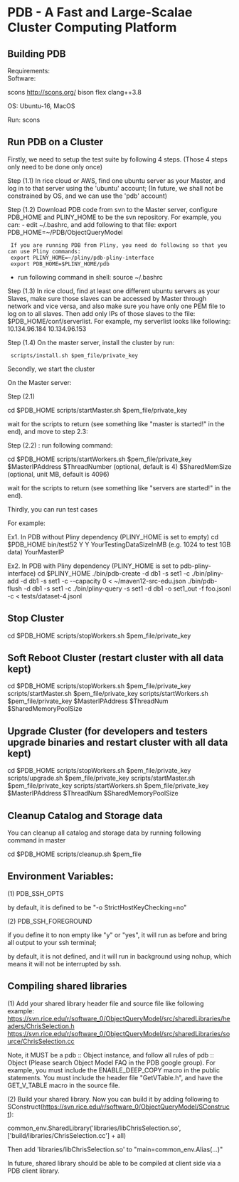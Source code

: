 # PDB - A Fast and Large-Scalae Cluster Computing Platform 

## Building PDB

Requirements:  
Software:

scons http://scons.org/
bison
flex
clang++3.8


OS: Ubuntu-16, MacOS

Run: scons 



## Run PDB on a Cluster 


Firstly, we need to setup the test suite by following 4 steps. (Those 4 steps only need to be done only once)

Step (1.1) In rice cloud or AWS, find one ubuntu server as your Master, and log in to that server using the 'ubuntu' account; (In future, we shall not be constrained by OS, and we can use the 'pdb' account)


Step (1.2) Download PDB code from svn to the Master server, configure PDB_HOME and PLINY_HOME to be the svn repository. For example, you can:
     - edit ~/.bashrc, and add following to that file: export PDB_HOME=~/PDB/ObjectQueryModel

     If you are running PDB from Pliny, you need do following so that you can use Pliny commands:
     export PLINY_HOME=~/pliny/pdb-pliny-interface
     export PDB_HOME=$PLINY_HOME/pdb

   - run following command in shell: source ~/.bashrc

Step (1.3) In rice cloud, find at least one different ubuntu servers as your Slaves, make sure those slaves can be accessed by Master through network and vice versa, and also make sure you have only one PEM file to log on to all slaves. Then add only IPs of those slaves to the file: $PDB_HOME/conf/serverlist. For example, my serverlist looks like following:
10.134.96.184
10.134.96.153  

Step (1.4) On the master server, install the cluster by run:
     
     scripts/install.sh $pem_file/private_key






Secondly, we start the cluster

On the Master server:

Step (2.1)

cd $PDB_HOME
scripts/startMaster.sh $pem_file/private_key

wait for the scripts to return (see something like "master is started!" in the end), and move to  step 2.3:

Step (2.2) : run following command:   
 
cd $PDB_HOME
scripts/startWorkers.sh $pem_file/private_key $MasterIPAddress $ThreadNumber (optional, default is 4)  $SharedMemSize (optional, unit MB, default is 4096)

wait for the scripts to return (see something like "servers are started!" in the end).


Thirdly, you can run test cases

For example:


Ex1. In PDB without Pliny dependency (PLINY_HOME is set to empty)
cd $PDB_HOME
bin/test52  Y Y YourTestingDataSizeInMB (e.g. 1024 to test 1GB data) YourMasterIP


Ex2. In PDB with Pliny dependency (PLINY_HOME is set to pdb-pliny-interface)
cd $PLINY_HOME
./bin/pdb-create -d db1 -s set1 -c
./bin/pliny-add -d db1 -s set1 -c --capacity 0  < ~/maven12-src-edu.json
./bin/pdb-flush -d db1 -s set1 -c
./bin/pliny-query -s set1 -d db1 -o set1_out -f foo.jsonl -c < tests/dataset-4.jsonl

## Stop Cluster
cd $PDB_HOME
scripts/stopWorkers.sh $pem_file/private_key


## Soft Reboot Cluster (restart cluster with all data kept)
cd $PDB_HOME
scripts/stopWorkers.sh $pem_file/private_key
scripts/startMaster.sh $pem_file/private_key
scripts/startWorkers.sh $pem_file/private_key $MasterIPAddress $ThreadNum $SharedMemoryPoolSize


## Upgrade Cluster (for developers and testers upgrade binaries and restart cluster with all data kept)
cd $PDB_HOME
scripts/stopWorkers.sh $pem_file/private_key
scripts/upgrade.sh $pem_file/private_key
scripts/startMaster.sh $pem_file/private_key
scripts/startWorkers.sh $pem_file/private_key $MasterIPAddress $ThreadNum $SharedMemoryPoolSize


## Cleanup Catalog and Storage data
You can cleanup all catalog and storage data by running following command in master

cd $PDB_HOME
scripts/cleanup.sh $pem_file


## Environment Variables:


(1) PDB_SSH_OPTS

by default, it is defined to be "-o StrictHostKeyChecking=no"

(2) PDB_SSH_FOREGROUND

if you define it to non empty like "y" or "yes", it will run as before and bring all output to your ssh terminal;

by default, it is not defined, and it will run in background using nohup, which means it will not be interrupted by ssh.



## Compiling shared libraries

(1) Add your shared library header file and source file like following example:
https://svn.rice.edu/r/software_0/ObjectQueryModel/src/sharedLibraries/headers/ChrisSelection.h
https://svn.rice.edu/r/software_0/ObjectQueryModel/src/sharedLibraries/source/ChrisSelection.cc

Note, it MUST be a pdb :: Object instance, and follow all rules of pdb :: Object (Please search Object Model FAQ in the PDB google group). For example, you must include the ENABLE_DEEP_COPY macro in the public statements. You must include the header file "GetVTable.h", and have the GET_V_TABLE macro in the source file.


(2) Build your shared library.
Now you can build it by adding following to SConstruct(https://svn.rice.edu/r/software_0/ObjectQueryModel/SConstruct):

common_env.SharedLibrary('libraries/libChrisSelection.so', ['build/libraries/ChrisSelection.cc'] + all)

Then add 'libraries/libChrisSelection.so' to "main=common_env.Alias(...)"

In future, shared library should be able to be compiled at client side via a PDB client library.





